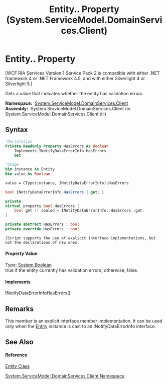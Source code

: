 ﻿---
title: Entity.. Property  (System.ServiceModel.DomainServices.Client)
TOCTitle: . Property
ms:assetid: P:System.ServiceModel.DomainServices.Client.Entity.System#ComponentModel#INotifyDataErrorInfo#HasErrors
ms:mtpsurl: https://msdn.microsoft.com/en-us/library/Ff457907(v=VS.91)
ms:contentKeyID: 28899018
ms.date: 01/27/2012
mtps_version: v=VS.91
f1_keywords:
- System.ServiceModel.DomainServices.Client.Entity..
dev_langs:
- CSharp
- JScript
- VB
- FSharp
- c++
api_location:
- System.ServiceModel.DomainServices.Client.dll
api_name:
- System.ServiceModel.DomainServices.Client.Entity.get_HasErrors
- System.ServiceModel.DomainServices.Client.Entity.HasErrors
api_type:
- Managed
topic_type:
- apiref
- kbSyntax
product_family_name: VS
ROBOTS: INDEX,FOLLOW
---

# Entity.. Property

\[WCF RIA Services Version 1 Service Pack 2 is compatible with either .NET framework 4 or .NET Framework 4.5, and with either Silverlight 4 or Silverlight 5.\]

Gets a value that indicates whether the entity has validation errors.

**Namespace:**  [System.ServiceModel.DomainServices.Client](ff422479\(v=vs.91\).md)  
**Assembly:**  System.ServiceModel.DomainServices.Client (in System.ServiceModel.DomainServices.Client.dll)

## Syntax

``` vb
'Declaration
Private ReadOnly Property HasErrors As Boolean
    Implements INotifyDataErrorInfo.HasErrors
    Get
```

``` vb
'Usage
Dim instance As Entity
Dim value As Boolean

value = CType(instance, INotifyDataErrorInfo).HasErrors
```

``` csharp
bool INotifyDataErrorInfo.HasErrors { get; }
```

``` c++
private:
virtual property bool HasErrors {
    bool get () sealed = INotifyDataErrorInfo::HasErrors::get;
}
```

``` fsharp
private abstract HasErrors : bool
private override HasErrors : bool
```

``` jscript
JScript supports the use of explicit interface implementations, but not the declarations of new ones.
```

#### Property Value

Type: [System.Boolean](https://msdn.microsoft.com/en-us/library/a28wyd50)  
true if the entity currently has validation errors; otherwise, false.  
  

#### Implements

INotifyDataErrorInfoHasErrors()  

## Remarks

This member is an explicit interface member implementation. It can be used only when the [Entity](ff422907\(v=vs.91\).md) instance is cast to an INotifyDataErrorInfo interface.

## See Also

#### Reference

[Entity Class](ff422907\(v=vs.91\).md)

[System.ServiceModel.DomainServices.Client Namespace](ff422479\(v=vs.91\).md)

